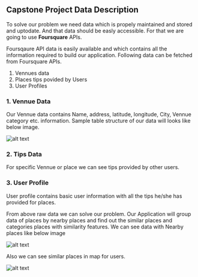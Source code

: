 ## Capstone Project Data Description

To solve our problem we need data which is propely maintained and stored and uptodate. And that data should be easly accessible.
For that we are going to use **Foursquare** APIs.

Foursqaure API data is easily available and which contains all the information required to build our application. Following data can be fetched from Foursquare APIs.
1. Vennues data
2. Places tips povided by Users
3. User Profiles

### 1. Vennue Data
Our Vennue data contains Name, address, latitude, longitude, City, Vennue category etc. information. Sample table structure of our data will looks like below image.

![alt text](https://github.com/shivprasadd8/coursera-capstone-project/blob/master/1.JPG)

### 2. Tips Data
For specific Vennue or place we can see tips provided by other users. 

### 3. User Profile
User profile contains basic user information with all the tips he/she has provided for places.

From above raw data we can solve our problem. Our Application will group data of places by nearby places and find out the similar places and categories places with similarity features.
We can see data with Nearby places like below image

![alt text](https://github.com/shivprasadd8/coursera-capstone-project/blob/master/3.JPG)

Also we can see similar places in map for users.

![alt text](https://github.com/shivprasadd8/coursera-capstone-project/blob/master/2.JPG)
